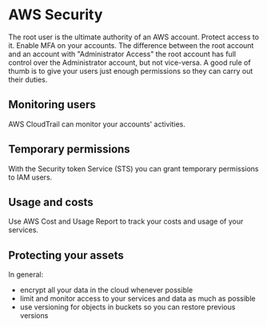 # AWS Security

The root user is the ultimate authority of an AWS account. Protect access to it. Enable MFA on your accounts.
The difference between the root account and an account with "Administrator Access" the root account has full control over the Administrator account, but not vice-versa.
A good rule of thumb is to give your users just enough permissions so they can carry out their duties.

## Monitoring users

AWS CloudTrail can monitor your accounts' activities.

## Temporary permissions

With the Security token Service (STS) you can grant temporary permissions to IAM users.

## Usage and costs

Use AWS Cost and Usage Report to track your costs and usage of your services.

## Protecting your assets

In general:
- encrypt all your data in the cloud whenever possible
- limit and monitor access to your services and data as much as possible
- use versioning for objects in buckets so you can restore previous versions